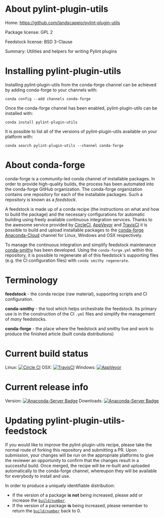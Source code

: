 About pylint-plugin-utils
=========================

Home: https://github.com/landscapeio/pylint-plugin-utils

Package license: GPL 2

Feedstock license: BSD 3-Clause

Summary: Utilities and helpers for writing Pylint plugins



Installing pylint-plugin-utils
==============================

Installing pylint-plugin-utils from the conda-forge channel can be achieved by adding conda-forge to your channels with:

```
conda config --add channels conda-forge
```

Once the conda-forge channel has been enabled, pylint-plugin-utils can be installed with:

```
conda install pylint-plugin-utils
```

It is possible to list all of the versions of pylint-plugin-utils available on your platform with:

```
conda search pylint-plugin-utils --channel conda-forge
```


About conda-forge
=================

conda-forge is a community-led conda channel of installable packages.
In order to provide high-quality builds, the process has been automated into the
conda-forge GitHub organization. The conda-forge organization contains one repository
for each of the installable packages. Such a repository is known as a *feedstock*.

A feedstock is made up of a conda recipe (the instructions on what and how to build
the package) and the necessary configurations for automatic building using freely
available continuous integration services. Thanks to the awesome service provided by
[CircleCI](https://circleci.com/), [AppVeyor](http://www.appveyor.com/)
and [TravisCI](https://travis-ci.org/) it is possible to build and upload installable
packages to the [conda-forge](https://anaconda.org/conda-forge)
[Anaconda-Cloud](http://docs.anaconda.org/) channel for Linux, Windows and OSX respectively.

To manage the continuous integration and simplify feedstock maintenance
[conda-smithy](http://github.com/conda-forge/conda-smithy) has been developed.
Using the ``conda-forge.yml`` within this repository, it is possible to regenerate all of
this feedstock's supporting files (e.g. the CI configuration files) with ``conda smithy regenerate``.


Terminology
===========

**feedstock** - the conda recipe (raw material), supporting scripts and CI configuration.

**conda-smithy** - the tool which helps orchestrate the feedstock.
                   Its primary use is in the construction of the CI ``.yml`` files
                   and simplify the management of *many* feedstocks.

**conda-forge** - the place where the feedstock and smithy live and work to
                  produce the finished article (built conda distributions)

Current build status
====================

Linux: [![Circle CI](https://circleci.com/gh/conda-forge/pylint-plugin-utils-feedstock.svg?style=svg)](https://circleci.com/gh/conda-forge/pylint-plugin-utils-feedstock)
OSX: [![TravisCI](https://travis-ci.org/conda-forge/pylint-plugin-utils-feedstock.svg?branch=master)](https://travis-ci.org/conda-forge/pylint-plugin-utils-feedstock)
Windows: [![AppVeyor](https://ci.appveyor.com/api/projects/status/github/conda-forge/pylint-plugin-utils-feedstock?svg=True)](https://ci.appveyor.com/project/conda-forge/pylint-plugin-utils-feedstock/branch/master)

Current release info
====================
Version: [![Anaconda-Server Badge](https://anaconda.org/conda-forge/pylint-plugin-utils/badges/version.svg)](https://anaconda.org/conda-forge/pylint-plugin-utils)
Downloads: [![Anaconda-Server Badge](https://anaconda.org/conda-forge/pylint-plugin-utils/badges/downloads.svg)](https://anaconda.org/conda-forge/pylint-plugin-utils)


Updating pylint-plugin-utils-feedstock
======================================

If you would like to improve the pylint-plugin-utils recipe, please take the normal
route of forking this repository and submitting a PR. Upon submission, your changes will
be run on the appropriate platforms to give the reviewer an opportunity to confirm that the
changes result in a successful build. Once merged, the recipe will be re-built and uploaded
automatically to the conda-forge channel, whereupon they will be available for everybody to
install and use.

In order to produce a uniquely identifiable distribution:
 * If the version of a package **is not** being increased, please add or increase
   the [``build/number``](http://conda.pydata.org/docs/building/meta-yaml.html#build-number-and-string).
 * If the version of a package **is** being increased, please remember to return
   the [``build/number``](http://conda.pydata.org/docs/building/meta-yaml.html#build-number-and-string)
   back to 0.
